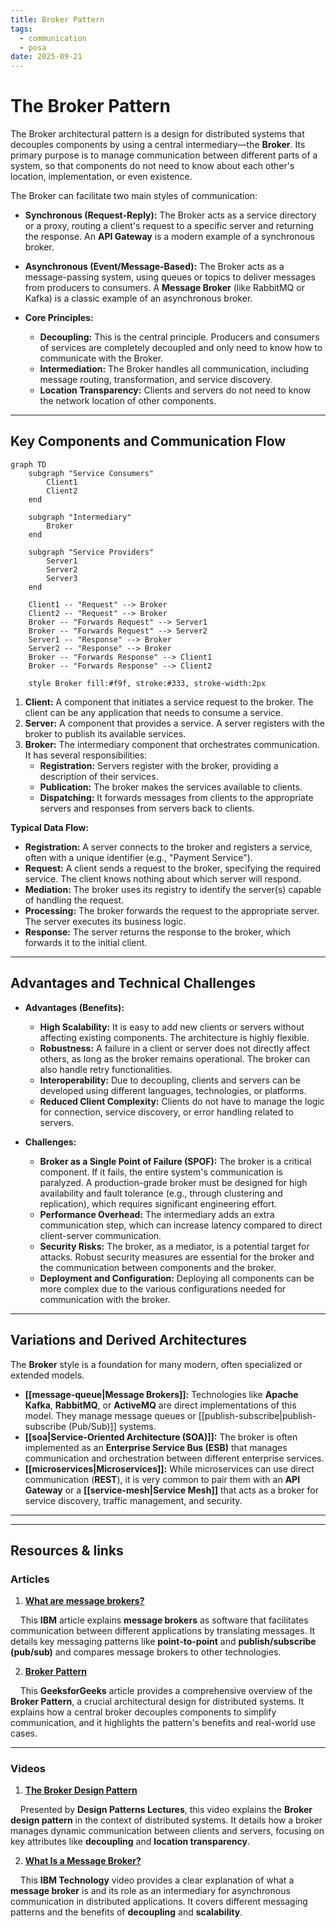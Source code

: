 ```yaml
---
title: Broker Pattern
tags:
  - communication
  - posa
date: 2025-09-21
---
```

# **The Broker Pattern**

The Broker architectural pattern is a design for distributed systems that decouples components by using a central intermediary—the **Broker**. Its primary purpose is to manage communication between different parts of a system, so that components do not need to know about each other's location, implementation, or even existence.

The Broker can facilitate two main styles of communication:
*   **Synchronous (Request-Reply):** The Broker acts as a service directory or a proxy, routing a client's request to a specific server and returning the response. An **API Gateway** is a modern example of a synchronous broker.
*   **Asynchronous (Event/Message-Based):** The Broker acts as a message-passing system, using queues or topics to deliver messages from producers to consumers. A **Message Broker** (like RabbitMQ or Kafka) is a classic example of an asynchronous broker.

* **Core Principles:**
    * **Decoupling:** This is the central principle. Producers and consumers of services are completely decoupled and only need to know how to communicate with the Broker.
    * **Intermediation:** The Broker handles all communication, including message routing, transformation, and service discovery.
    * **Location Transparency:** Clients and servers do not need to know the network location of other components.

---

## **Key Components and Communication Flow**

```mermaid
graph TD
    subgraph "Service Consumers"
        Client1
        Client2
    end

    subgraph "Intermediary"
        Broker
    end

    subgraph "Service Providers"
        Server1
        Server2
        Server3
    end

    Client1 -- "Request" --> Broker
    Client2 -- "Request" --> Broker
    Broker -- "Forwards Request" --> Server1
    Broker -- "Forwards Request" --> Server2
    Server1 -- "Response" --> Broker
    Server2 -- "Response" --> Broker
    Broker -- "Forwards Response" --> Client1
    Broker -- "Forwards Response" --> Client2

    style Broker fill:#f9f, stroke:#333, stroke-width:2px
```

1.  **Client:** A component that initiates a service request to the broker. The client can be any application that needs to consume a service.
2.  **Server:** A component that provides a service. A server registers with the broker to publish its available services.
3.  **Broker:** The intermediary component that orchestrates communication. It has several responsibilities:
    * **Registration:** Servers register with the broker, providing a description of their services.
    * **Publication:** The broker makes the services available to clients.
    * **Dispatching:** It forwards messages from clients to the appropriate servers and responses from servers back to clients.

**Typical Data Flow:**
* **Registration:** A server connects to the broker and registers a service, often with a unique identifier (e.g., "Payment Service").
* **Request:** A client sends a request to the broker, specifying the required service. The client knows nothing about which server will respond.
* **Mediation:** The broker uses its registry to identify the server(s) capable of handling the request.
* **Processing:** The broker forwards the request to the appropriate server. The server executes its business logic.
* **Response:** The server returns the response to the broker, which forwards it to the initial client.

---

## **Advantages and Technical Challenges**

* **Advantages (Benefits):**
    * **High Scalability:** It is easy to add new clients or servers without affecting existing components. The architecture is highly flexible.
    * **Robustness:** A failure in a client or server does not directly affect others, as long as the broker remains operational. The broker can also handle retry functionalities.
    * **Interoperability:** Due to decoupling, clients and servers can be developed using different languages, technologies, or platforms.
    * **Reduced Client Complexity:** Clients do not have to manage the logic for connection, service discovery, or error handling related to servers.

* **Challenges:**
    * **Broker as a Single Point of Failure (SPOF):** The broker is a critical component. If it fails, the entire system's communication is paralyzed. A production-grade broker must be designed for high availability and fault tolerance (e.g., through clustering and replication), which requires significant engineering effort.
    * **Performance Overhead:** The intermediary adds an extra communication step, which can increase latency compared to direct client-server communication.
    * **Security Risks:** The broker, as a mediator, is a potential target for attacks. Robust security measures are essential for the broker and the communication between components and the broker.
    * **Deployment and Configuration:** Deploying all components can be more complex due to the various configurations needed for communication with the broker.

---

## **Variations and Derived Architectures**

The **Broker** style is a foundation for many modern, often specialized or extended models.

* **[[message-queue|Message Brokers]]:** Technologies like **Apache Kafka**, **RabbitMQ**, or **ActiveMQ** are direct implementations of this model. They manage message queues or [[publish-subscribe|publish-subscribe (Pub/Sub)]] systems.
* **[[soa|Service-Oriented Architecture (SOA)]]:** The broker is often implemented as an **Enterprise Service Bus (ESB)** that manages communication and orchestration between different enterprise services.
* **[[microservices|Microservices]]:** While microservices can use direct communication (**REST**), it is very common to pair them with an **API Gateway** or a **[[service-mesh|Service Mesh]]** that acts as a broker for service discovery, traffic management, and security.

---

---

## **Resources & links**

### **Articles**

1.  **[What are message brokers?](https://www.ibm.com/think/topics/message-brokers)**

    This **IBM** article explains **message brokers** as software that facilitates communication between different applications by translating messages. It details key messaging patterns like **point-to-point** and **publish/subscribe (pub/sub)** and compares message brokers to other technologies.

2.  **[Broker Pattern](https://www.geeksforgeeks.org/system-design/broker-pattern/)**

    This **GeeksforGeeks** article provides a comprehensive overview of the **Broker Pattern**, a crucial architectural design for distributed systems. It explains how a central broker decouples components to simplify communication, and it highlights the pattern's benefits and real-world use cases.

---

### **Videos**

1.  **[The Broker Design Pattern](https://www.youtube.com/watch?v=S9LytpENF3s)**

    Presented by **Design Patterns Lectures**, this video explains the **Broker design pattern** in the context of distributed systems. It details how a broker manages dynamic communication between clients and servers, focusing on key attributes like **decoupling** and **location transparency**.

2.  **[What Is a Message Broker?](https://www.youtube.com/watch?v=385Jtvxne4A)**

    This **IBM Technology** video provides a clear explanation of what a **message broker** is and its role as an intermediary for asynchronous communication in distributed applications. It covers different messaging patterns and the benefits of **decoupling** and **scalability**.
